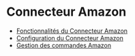 # Connecteur Amazon

  * [Fonctionnalités du Connecteur Amazon](amazon_connector/features.html)
  * [Configuration du Connecteur Amazon](amazon_connector/setup.html)
  * [Gestion des commandes Amazon](amazon_connector/manage.html)

